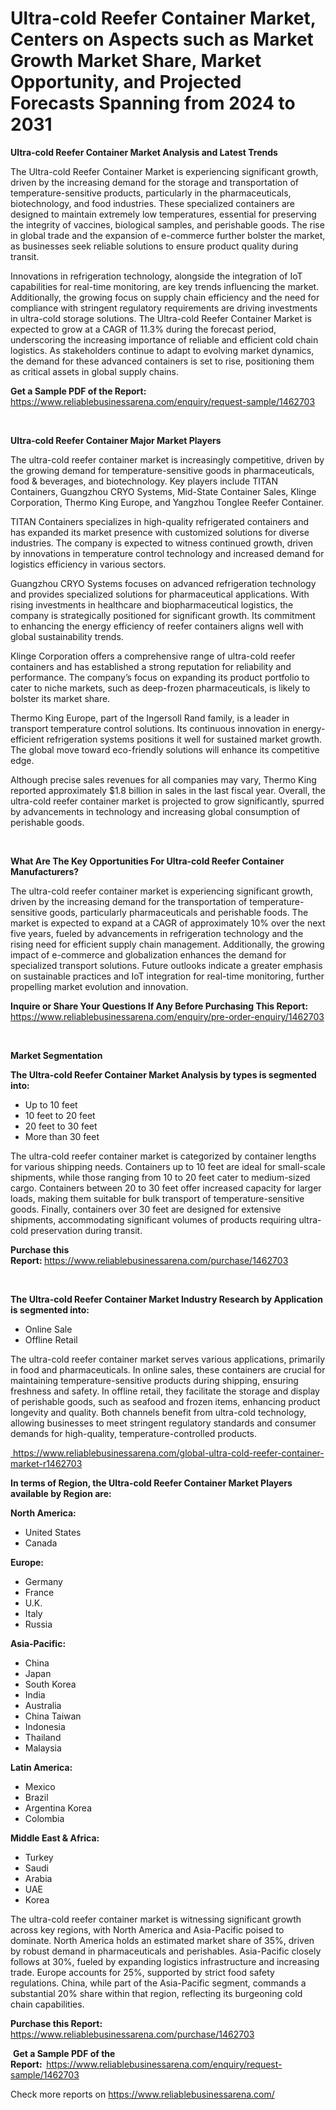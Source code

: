 <p><h1>Ultra-cold Reefer Container Market, Centers on Aspects such as Market Growth Market Share, Market Opportunity, and Projected Forecasts Spanning from 2024 to 2031</h1></p><p><strong>Ultra-cold Reefer Container Market Analysis and Latest Trends</strong></p>
<p><p>The Ultra-cold Reefer Container Market is experiencing significant growth, driven by the increasing demand for the storage and transportation of temperature-sensitive products, particularly in the pharmaceuticals, biotechnology, and food industries. These specialized containers are designed to maintain extremely low temperatures, essential for preserving the integrity of vaccines, biological samples, and perishable goods. The rise in global trade and the expansion of e-commerce further bolster the market, as businesses seek reliable solutions to ensure product quality during transit.</p><p>Innovations in refrigeration technology, alongside the integration of IoT capabilities for real-time monitoring, are key trends influencing the market. Additionally, the growing focus on supply chain efficiency and the need for compliance with stringent regulatory requirements are driving investments in ultra-cold storage solutions. The Ultra-cold Reefer Container Market is expected to grow at a CAGR of 11.3% during the forecast period, underscoring the increasing importance of reliable and efficient cold chain logistics. As stakeholders continue to adapt to evolving market dynamics, the demand for these advanced containers is set to rise, positioning them as critical assets in global supply chains.</p></p>
<p><strong>Get a Sample PDF of the Report:&nbsp;</strong> <a href="https://www.reliablebusinessarena.com/enquiry/request-sample/1462703?utm_campaign=1871&utm_medium=2&utm_source=Github&utm_content=ia&utm_term=30122024&utm_id=ultra-cold-reefer-container">https://www.reliablebusinessarena.com/enquiry/request-sample/1462703</a></p>
<p>&nbsp;</p>
<p><strong>Ultra-cold Reefer Container Major Market Players</strong></p>
<p><p>The ultra-cold reefer container market is increasingly competitive, driven by the growing demand for temperature-sensitive goods in pharmaceuticals, food & beverages, and biotechnology. Key players include TITAN Containers, Guangzhou CRYO Systems, Mid-State Container Sales, Klinge Corporation, Thermo King Europe, and Yangzhou Tonglee Reefer Container.</p><p>TITAN Containers specializes in high-quality refrigerated containers and has expanded its market presence with customized solutions for diverse industries. The company is expected to witness continued growth, driven by innovations in temperature control technology and increased demand for logistics efficiency in various sectors.</p><p>Guangzhou CRYO Systems focuses on advanced refrigeration technology and provides specialized solutions for pharmaceutical applications. With rising investments in healthcare and biopharmaceutical logistics, the company is strategically positioned for significant growth. Its commitment to enhancing the energy efficiency of reefer containers aligns well with global sustainability trends.</p><p>Klinge Corporation offers a comprehensive range of ultra-cold reefer containers and has established a strong reputation for reliability and performance. The company’s focus on expanding its product portfolio to cater to niche markets, such as deep-frozen pharmaceuticals, is likely to bolster its market share.</p><p>Thermo King Europe, part of the Ingersoll Rand family, is a leader in transport temperature control solutions. Its continuous innovation in energy-efficient refrigeration systems positions it well for sustained market growth. The global move toward eco-friendly solutions will enhance its competitive edge.</p><p>Although precise sales revenues for all companies may vary, Thermo King reported approximately $1.8 billion in sales in the last fiscal year. Overall, the ultra-cold reefer container market is projected to grow significantly, spurred by advancements in technology and increasing global consumption of perishable goods.</p></p>
<p>&nbsp;</p>
<p><strong>What Are The Key Opportunities For Ultra-cold Reefer Container Manufacturers?</strong></p>
<p><p>The ultra-cold reefer container market is experiencing significant growth, driven by the increasing demand for the transportation of temperature-sensitive goods, particularly pharmaceuticals and perishable foods. The market is expected to expand at a CAGR of approximately 10% over the next five years, fueled by advancements in refrigeration technology and the rising need for efficient supply chain management. Additionally, the growing impact of e-commerce and globalization enhances the demand for specialized transport solutions. Future outlooks indicate a greater emphasis on sustainable practices and IoT integration for real-time monitoring, further propelling market evolution and innovation.</p></p>
<p><strong>Inquire or Share Your Questions If Any Before Purchasing This Report:</strong> <a href="https://www.reliablebusinessarena.com/enquiry/pre-order-enquiry/1462703?utm_campaign=1871&utm_medium=2&utm_source=Github&utm_content=ia&utm_term=30122024&utm_id=ultra-cold-reefer-container">https://www.reliablebusinessarena.com/enquiry/pre-order-enquiry/1462703</a></p>
<p>&nbsp;</p>
<p><strong>Market Segmentation</strong></p>
<p><strong>The Ultra-cold Reefer Container Market Analysis by types is segmented into:</strong></p>
<p><ul><li>Up to 10 feet</li><li>10 feet to 20 feet</li><li>20 feet to 30 feet</li><li>More than 30 feet</li></ul></p>
<p><p>The ultra-cold reefer container market is categorized by container lengths for various shipping needs. Containers up to 10 feet are ideal for small-scale shipments, while those ranging from 10 to 20 feet cater to medium-sized cargo. Containers between 20 to 30 feet offer increased capacity for larger loads, making them suitable for bulk transport of temperature-sensitive goods. Finally, containers over 30 feet are designed for extensive shipments, accommodating significant volumes of products requiring ultra-cold preservation during transit.</p></p>
<p><strong>Purchase this Report:&nbsp;</strong><a href="https://www.reliablebusinessarena.com/purchase/1462703?utm_campaign=1871&utm_medium=2&utm_source=Github&utm_content=ia&utm_term=30122024&utm_id=ultra-cold-reefer-container">https://www.reliablebusinessarena.com/purchase/1462703</a></p>
<p>&nbsp;</p>
<p><strong>The Ultra-cold Reefer Container Market Industry Research by Application is segmented into:</strong></p>
<p><ul><li>Online Sale</li><li>Offline Retail</li></ul></p>
<p><p>The ultra-cold reefer container market serves various applications, primarily in food and pharmaceuticals. In online sales, these containers are crucial for maintaining temperature-sensitive products during shipping, ensuring freshness and safety. In offline retail, they facilitate the storage and display of perishable goods, such as seafood and frozen items, enhancing product longevity and quality. Both channels benefit from ultra-cold technology, allowing businesses to meet stringent regulatory standards and consumer demands for high-quality, temperature-controlled products.</p></p>
<p><a href="https://www.reliablebusinessarena.com/global-ultra-cold-reefer-container-market-r1462703?utm_campaign=1871&utm_medium=2&utm_source=Github&utm_content=ia&utm_term=30122024&utm_id=ultra-cold-reefer-container">&nbsp;https://www.reliablebusinessarena.com/global-ultra-cold-reefer-container-market-r1462703</a></p>
<p><strong>In terms of Region, the Ultra-cold Reefer Container Market Players available by Region are:</strong></p>
<p>
    <p> <strong> North America: </strong>
        <ul>
            <li>United States</li>
            <li>Canada</li>
        </ul>
        </p> 
    <p> <strong> Europe: </strong>
        <ul>
            <li>Germany</li>
            <li>France</li>
            <li>U.K.</li>
            <li>Italy</li>
            <li>Russia</li>
        </ul>
        </p> 
    <p> <strong> Asia-Pacific: </strong>
        <ul>
            <li>China</li>
            <li>Japan</li>
            <li>South Korea</li>
            <li>India</li>
            <li>Australia</li>
            <li>China Taiwan</li>
            <li>Indonesia</li>
            <li>Thailand</li>
            <li>Malaysia</li>
        </ul>
        </p> 
    <p> <strong> Latin America: </strong>
        <ul>
            <li>Mexico</li>
            <li>Brazil</li>
            <li>Argentina Korea</li>
            <li>Colombia</li>
        </ul>
        </p> 
    <p> <strong> Middle East & Africa: </strong>
        <ul>
            <li>Turkey</li>
            <li>Saudi</li>
            <li>Arabia</li>
            <li>UAE</li>
            <li>Korea</li>
        </ul>
    </p>
    </p>
<p><p>The ultra-cold reefer container market is witnessing significant growth across key regions, with North America and Asia-Pacific poised to dominate. North America holds an estimated market share of 35%, driven by robust demand in pharmaceuticals and perishables. Asia-Pacific closely follows at 30%, fueled by expanding logistics infrastructure and increasing trade. Europe accounts for 25%, supported by strict food safety regulations. China, while part of the Asia-Pacific segment, commands a substantial 20% share within that region, reflecting its burgeoning cold chain capabilities.</p></p>
<p><strong>Purchase this Report: </strong><a href="https://www.reliablebusinessarena.com/purchase/1462703?utm_campaign=1871&utm_medium=2&utm_source=Github&utm_content=ia&utm_term=30122024&utm_id=ultra-cold-reefer-container">https://www.reliablebusinessarena.com/purchase/1462703</a></p>
<p>&nbsp;<strong>Get a Sample PDF of the Report:&nbsp;&nbsp;</strong><a href="https://www.reliablebusinessarena.com/enquiry/request-sample/1462703?utm_campaign=1871&utm_medium=2&utm_source=Github&utm_content=ia&utm_term=30122024&utm_id=ultra-cold-reefer-container">https://www.reliablebusinessarena.com/enquiry/request-sample/1462703</a></p>
<p><strong></strong></p>
<p>Check more reports on <a href="https://www.reliablebusinessarena.com/?utm_campaign=1871&utm_medium=2&utm_source=Github&utm_content=ia&utm_term=30122024&utm_id=ultra-cold-reefer-container">https://www.reliablebusinessarena.com/</a></p>